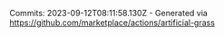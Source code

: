 Commits: 2023-09-12T08:11:58.130Z - Generated via https://github.com/marketplace/actions/artificial-grass
<br>
